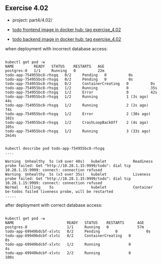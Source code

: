 ## Exercise 4.02

- project: part4/4.02/

- [todo frontend image in docker hub: tag exercise_4.02](https://hub.docker.com/r/lnsth/todo-app-fe)

- [todo backend image in docker hub: tag exercise_4.02](https://hub.docker.com/r/lnsth/todo-app-be)


when deployment with incorrect database access:

```  

kubectl get pod -w
NAME         READY   STATUS    RESTARTS   AGE
postgres-0   1/1     Running   0          22m
todo-app-754955bc8-rhsgq   0/2     Pending   0          0s
todo-app-754955bc8-rhsgq   0/2     Pending   0          0s
todo-app-754955bc8-rhsgq   0/2     ContainerCreating   0          0s
todo-app-754955bc8-rhsgq   1/2     Running             0          35s
todo-app-754955bc8-rhsgq   1/2     Error               0          42s
todo-app-754955bc8-rhsgq   1/2     Running             1 (3s ago)   44s
todo-app-754955bc8-rhsgq   1/2     Running             2 (2s ago)   74s
todo-app-754955bc8-rhsgq   1/2     Error               2 (30s ago)   102s
todo-app-754955bc8-rhsgq   1/2     CrashLoopBackOff    2 (4s ago)    105s
todo-app-754955bc8-rhsgq   1/2     Running             3 (33s ago)   2m14s

```


```

kubectl describe pod todo-app-754955bc8-rhsgq
....

Warning  Unhealthy  5s (x9 over 40s)   kubelet            Readiness probe failed: Get "http://10.28.1.15:9999/todo": dial tcp 10.28.1.15:9999: connect: connection refused
Warning  Unhealthy  5s (x3 over 35s)   kubelet            Liveness probe failed: Get "http://10.28.1.15:9999/todo": dial tcp 10.28.1.15:9999: connect: connection refused
Normal   Killing    5s                 kubelet            Container be-todos failed liveness probe, will be restarted
.....

```


after deployment with correct database access:

```

kubectl get pod -w
NAME                        READY   STATUS    RESTARTS      AGE
postgres-0                  1/1     Running   0             57m
todo-app-69949bdcbf-xlvtc   0/2     Pending       0             0s
todo-app-69949bdcbf-xlvtc   0/2     ContainerCreating   0             0s
todo-app-69949bdcbf-xlvtc   1/2     Running             0             4s
todo-app-69949bdcbf-xlvtc   2/2     Running             0             100s

```